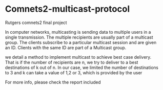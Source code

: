 # Comnets2-multicast-protocol
Rutgers comnets2 final project


In computer networks, multicasting is sending data to multiple users in a single transmission.
The multiple recipients are usually part of a multicast group. The clients subscribe to a particular
multicast session and are given an ID. Clients with the same ID are part of a Multicast group.

we detail a method to implement multicast to achieve best case delivery. That
is if the number of recipients are n, we try to deliver to a best destinations of k out of n. In our
case, we limited the number of destinations to 3 and k can take a value of 1,2 or 3, which is
provided by the user

For more info, please check the report included

